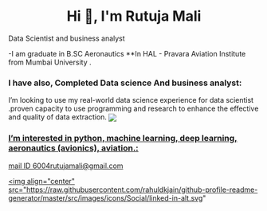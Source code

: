 <h1 align="center">Hi 👋, I'm Rutuja Mali</h1>
Data Scientist and business analyst

-I am graduate in B.SC Aeronautics **In HAL - Pravara Aviation Institute from Mumbai University .

<h3 align="left">I have also, Completed Data science And business analyst:</h3>
<p align="left">I’m looking to use my real-world data science experience for data scientist .proven capacity to use programming and research to enhance the effective and quality of data extraction.
<a href="https://linkedin.com/in/rutuja mali" target="blank"><img align="center" src="https://raw.githubusercontent.com/rahuldkjain/github-profile-readme-generator/master/src/images/icons/Social/linked-in-alt.svg" 
</p>
<h3 align="left">I’m interested in python, machine learning, deep learning, aeronautics (avionics), aviation.:</h3>
mail ID 6004rutujamali@gmail.com

<a href="https://linkedin.com/in/rutuja mali" target="blank"><img align="center" src="https://raw.githubusercontent.com/rahuldkjain/github-profile-readme-generator/master/src/images/icons/Social/linked-in-alt.svg" 
